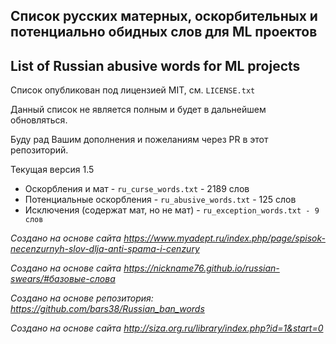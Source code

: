 ## Список русских матерных, оскорбительных и потенциально обидных слов для ML проектов
## List of Russian abusive words for ML projects

Список опубликован под лицензией MIT, см. ```LICENSE.txt```

Данный список не является полным и будет в дальнейшем обновляться.

Буду рад Вашим дополнения и пожеланиям через PR в этот репозиторий. 

Текущая версия 1.5

- Оскорбления и мат - ```ru_curse_words.txt``` - 2189 слов
- Потенциальные оскорбления - ```ru_abusive_words.txt``` - 125 слов
- Исключения (содержат мат, но не мат) - ```ru_exception_words.txt - 9 слов```

*Создано на основе сайта https://www.myadept.ru/index.php/page/spisok-necenzurnyh-slov-dlja-anti-spama-i-cenzury*

*Создано на основе сайта https://nickname76.github.io/russian-swears/#базовые-слова*

*Создано на основе репозитория: https://github.com/bars38/Russian_ban_words*

*Создано на основе сайта http://siza.org.ru/library/index.php?id=1&start=0*

